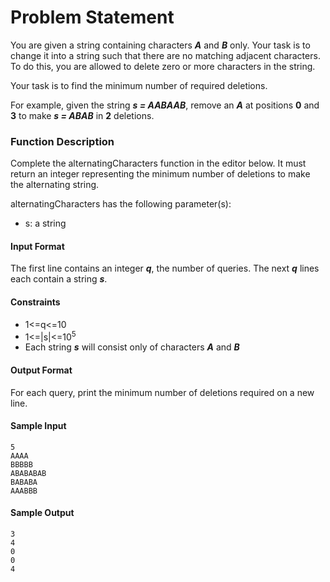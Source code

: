 # Problem Statement
You are given a string containing characters ***A*** and ***B*** only. Your task is to change it into a string such that there are no matching adjacent characters. To do this, you are allowed to delete zero or more characters in the string.

Your task is to find the minimum number of required deletions.

For example, given the string ***s = AABAAB***, remove an ***A*** at positions **0** and **3** to make ***s = ABAB*** in **2** deletions.

### Function Description

Complete the alternatingCharacters function in the editor below. It must return an integer representing the minimum number of deletions to make the alternating string.

alternatingCharacters has the following parameter(s):

+ s: a string

#### Input Format

The first line contains an integer ***q***, the number of queries.
The next ***q*** lines each contain a string ***s***.

#### Constraints
+ 1<=q<=10
+ 1<=|s|<=10<sup>5</sup>
+ Each string ***s*** will consist only of characters ***A*** and ***B***

#### Output Format

For each query, print the minimum number of deletions required on a new line.

#### Sample Input
```
5
AAAA
BBBBB
ABABABAB
BABABA
AAABBB
```
#### Sample Output
```
3
4
0
0
4
```